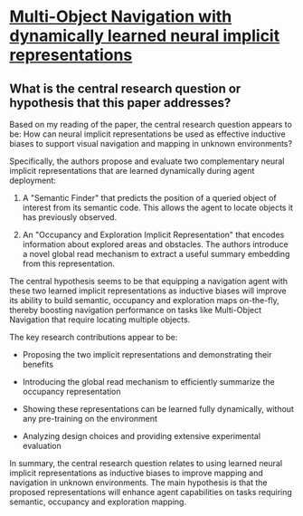 # [Multi-Object Navigation with dynamically learned neural implicit   representations](https://arxiv.org/abs/2210.05129)

## What is the central research question or hypothesis that this paper addresses?

 Based on my reading of the paper, the central research question appears to be: How can neural implicit representations be used as effective inductive biases to support visual navigation and mapping in unknown environments? 

Specifically, the authors propose and evaluate two complementary neural implicit representations that are learned dynamically during agent deployment:

1) A "Semantic Finder" that predicts the position of a queried object of interest from its semantic code. This allows the agent to locate objects it has previously observed.

2) An "Occupancy and Exploration Implicit Representation" that encodes information about explored areas and obstacles. The authors introduce a novel global read mechanism to extract a useful summary embedding from this representation. 

The central hypothesis seems to be that equipping a navigation agent with these two learned implicit representations as inductive biases will improve its ability to build semantic, occupancy and exploration maps on-the-fly, thereby boosting navigation performance on tasks like Multi-Object Navigation that require locating multiple objects.

The key research contributions appear to be:

- Proposing the two implicit representations and demonstrating their benefits

- Introducing the global read mechanism to efficiently summarize the occupancy representation 

- Showing these representations can be learned fully dynamically, without any pre-training on the environment

- Analyzing design choices and providing extensive experimental evaluation

In summary, the central research question relates to using learned neural implicit representations as inductive biases to improve mapping and navigation in unknown environments. The main hypothesis is that the proposed representations will enhance agent capabilities on tasks requiring semantic, occupancy and exploration mapping.
